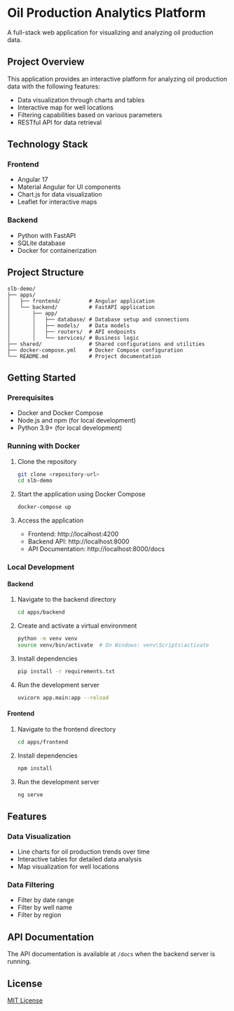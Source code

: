 # Oil Production Analytics Platform

A full-stack web application for visualizing and analyzing oil production data.

## Project Overview

This application provides an interactive platform for analyzing oil production data with the following features:
- Data visualization through charts and tables
- Interactive map for well locations
- Filtering capabilities based on various parameters
- RESTful API for data retrieval

## Technology Stack

### Frontend
- Angular 17
- Material Angular for UI components
- Chart.js for data visualization
- Leaflet for interactive maps

### Backend
- Python with FastAPI
- SQLite database
- Docker for containerization

## Project Structure

```
slb-demo/
├── apps/
│   ├── frontend/         # Angular application
│   └── backend/          # FastAPI application
│       ├── app/
│       │   ├── database/ # Database setup and connections
│       │   ├── models/   # Data models
│       │   ├── routers/  # API endpoints
│       │   └── services/ # Business logic
├── shared/               # Shared configurations and utilities
├── docker-compose.yml    # Docker Compose configuration
└── README.md             # Project documentation
```

## Getting Started

### Prerequisites
- Docker and Docker Compose
- Node.js and npm (for local development)
- Python 3.9+ (for local development)

### Running with Docker
1. Clone the repository
   ```bash
   git clone <repository-url>
   cd slb-demo
   ```

2. Start the application using Docker Compose
   ```bash
   docker-compose up
   ```

3. Access the application
   - Frontend: http://localhost:4200
   - Backend API: http://localhost:8000
   - API Documentation: http://localhost:8000/docs

### Local Development

#### Backend
1. Navigate to the backend directory
   ```bash
   cd apps/backend
   ```

2. Create and activate a virtual environment
   ```bash
   python -m venv venv
   source venv/bin/activate  # On Windows: venv\Scripts\activate
   ```

3. Install dependencies
   ```bash
   pip install -r requirements.txt
   ```

4. Run the development server
   ```bash
   uvicorn app.main:app --reload
   ```

#### Frontend
1. Navigate to the frontend directory
   ```bash
   cd apps/frontend
   ```

2. Install dependencies
   ```bash
   npm install
   ```

3. Run the development server
   ```bash
   ng serve
   ```

## Features

### Data Visualization
- Line charts for oil production trends over time
- Interactive tables for detailed data analysis
- Map visualization for well locations

### Data Filtering
- Filter by date range
- Filter by well name
- Filter by region

## API Documentation

The API documentation is available at `/docs` when the backend server is running.

## License

[MIT License](LICENSE)
